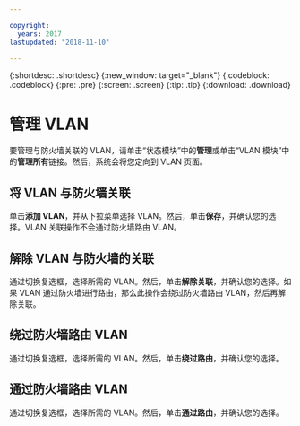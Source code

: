 ```yaml
---

copyright:
  years: 2017
lastupdated: "2018-11-10"

---
```


{:shortdesc: .shortdesc}
{:new_window: target="_blank"}
{:codeblock: .codeblock}
{:pre: .pre}
{:screen: .screen}
{:tip: .tip}
{:download: .download}

# 管理 VLAN

要管理与防火墙关联的 VLAN，请单击“状态模块”中的**管理**或单击“VLAN 模块”中的**管理所有**链接。然后，系统会将您定向到 VLAN 页面。

## 将 VLAN 与防火墙关联

单击**添加 VLAN**，并从下拉菜单选择 VLAN。然后，单击**保存**，并确认您的选择。VLAN 关联操作不会通过防火墙路由 VLAN。

## 解除 VLAN 与防火墙的关联

通过切换复选框，选择所需的 VLAN。然后，单击**解除关联**，并确认您的选择。如果 VLAN 通过防火墙进行路由，那么此操作会绕过防火墙路由 VLAN，然后再解除关联。

## 绕过防火墙路由 VLAN

通过切换复选框，选择所需的 VLAN。然后，单击**绕过路由**，并确认您的选择。

## 通过防火墙路由 VLAN

通过切换复选框，选择所需的 VLAN。然后，单击**通过路由**，并确认您的选择。
